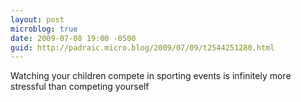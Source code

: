 ```yaml
---
layout: post
microblog: true
date: 2009-07-08 19:00 -0500
guid: http://padraic.micro.blog/2009/07/09/t2544251280.html
---
```

Watching your children compete in sporting events is infinitely more stressful than competing yourself
